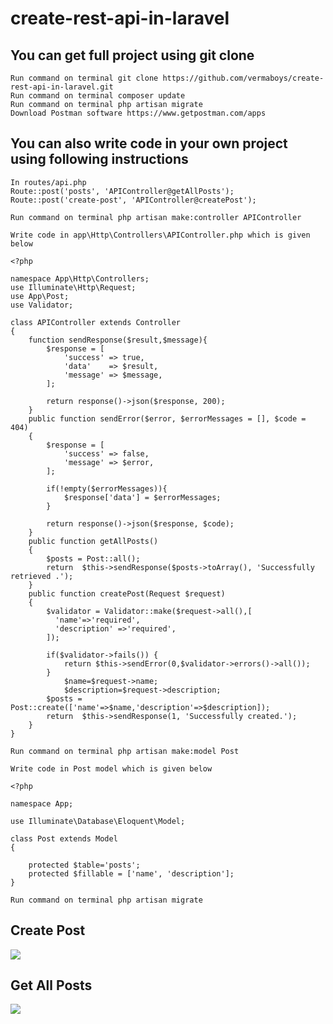 # create-rest-api-in-laravel

## You can get full project using git clone
```
Run command on terminal git clone https://github.com/vermaboys/create-rest-api-in-laravel.git
Run command on terminal composer update
Run command on terminal php artisan migrate
Download Postman software https://www.getpostman.com/apps
```

## You can also write code in your own project using following instructions
```
In routes/api.php
Route::post('posts', 'APIController@getAllPosts');
Route::post('create-post', 'APIController@createPost');
```

```
Run command on terminal php artisan make:controller APIController

Write code in app\Http\Controllers\APIController.php which is given below

<?php

namespace App\Http\Controllers;
use Illuminate\Http\Request;
use App\Post;
use Validator;

class APIController extends Controller
{
    function sendResponse($result,$message){
		$response = [
            'success' => true,
            'data'    => $result,
            'message' => $message,
        ];

		return response()->json($response, 200);
	}
	public function sendError($error, $errorMessages = [], $code = 404)
    {
    	$response = [
            'success' => false,
            'message' => $error,
        ];

        if(!empty($errorMessages)){
            $response['data'] = $errorMessages;
        }

        return response()->json($response, $code);
    }
    public function getAllPosts()
    {
        $posts = Post::all();
        return  $this->sendResponse($posts->toArray(), 'Successfully retrieved .');
    }
    public function createPost(Request $request)
    {
		$validator = Validator::make($request->all(),[
	      'name'=>'required',
	      'description' =>'required',
        ]);

        if($validator->fails()) {
            return $this->sendError(0,$validator->errors()->all());
        }
    		$name=$request->name;
    		$description=$request->description;
        $posts = Post::create(['name'=>$name,'description'=>$description]);
        return  $this->sendResponse(1, 'Successfully created.');
    }
}

```

```
Run command on terminal php artisan make:model Post

Write code in Post model which is given below

<?php

namespace App;

use Illuminate\Database\Eloquent\Model;

class Post extends Model
{

	protected $table='posts';
	protected $fillable = ['name', 'description'];
}
```

```
Run command on terminal php artisan migrate
```


## Create Post

<img src="https://github.com/vermaboys/create-rest-api-in-laravel/blob/master/public/images/create_post.png">


## Get All Posts

<img src="https://github.com/vermaboys/create-rest-api-in-laravel/blob/master/public/images/get_posts.png">